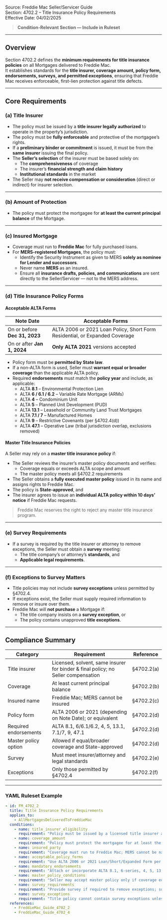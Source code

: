 Source: Freddie Mac Seller/Servicer Guide  
Section: 4702.2 – Title Insurance Policy Requirements  
Effective Date: 04/02/2025  

> **Condition-Relevant Section — Include in Ruleset**

---

## Overview  

Section 4702.2 defines the **minimum requirements for title insurance policies** on all Mortgages delivered to Freddie Mac.  
It establishes standards for the **title insurer, coverage amount, policy form, endorsements, surveys, and permitted exceptions**, ensuring that Freddie Mac receives enforceable, first-lien protection against title defects.

---

## Core Requirements  

### (a) Title Insurer  

- The policy must be issued by a **title insurer legally authorized** to operate in the property’s jurisdiction.  
- The policy must be **fully enforceable** and protective of the mortgagee’s rights.  
- If a **preliminary binder or commitment** is issued, it must be from the **same insurer** issuing the final policy.  
- The **Seller’s selection** of the insurer must be based solely on:  
  - The **comprehensiveness** of coverage  
  - The insurer’s **financial strength and claim history**  
  - **Institutional standards** in the market  
- The Seller may **not receive compensation or consideration** (direct or indirect) for insurer selection.

---

### (b) Amount of Protection  

- The policy must protect the mortgagee for **at least the current principal balance** of the Mortgage.

---

### (c) Insured Mortgage  

- Coverage must run to **Freddie Mac** for fully purchased loans.  
- For **MERS-registered Mortgages**, the policy must:  
  - Identify the Security Instrument as given to MERS **solely as nominee for Lender and successors**.  
  - Never name **MERS** as an insured.  
  - Ensure all **insurance drafts, policies, and communications** are sent directly to the Seller/Servicer — not to the MERS address.

---

### (d) Title Insurance Policy Forms  

#### Acceptable ALTA Forms  

| Note Date | Acceptable Forms |
|------------|------------------|
| On or before **Dec 31, 2023** | ALTA 2006 or 2021 Loan Policy, Short Form Residential, or Expanded Coverage |
| On or after **Jan 1, 2024** | **Only ALTA 2021** versions accepted |

- Policy form must be **permitted by State law**.  
- If a non-ALTA form is used, Seller must **warrant equal or broader coverage** than the applicable ALTA policy.  
- Required **endorsements** must match the **policy year** and include, as applicable:  
  - ALTA **8.1** – Environmental Protection Lien  
  - ALTA **6 / 6.1 / 6.2** – Variable Rate Mortgage (ARMs)  
  - ALTA **4** – Condominium Unit  
  - ALTA **5** – Planned Unit Development (PUD)  
  - ALTA **13.1** – Leasehold or Community Land Trust Mortgages  
  - ALTA **7.1 / 7** – Manufactured Homes  
  - ALTA **9** – Restrictive Covenants (per §4702.4(d))  
  - ALTA **47.1** – Operative Law (tribal jurisdiction overlap, exclusions removed)  

#### Master Title Insurance Policies  

A Seller may rely on a **master title insurance policy** if:  
- The Seller reviews the insurer’s master policy documents and verifies:  
  - Coverage equals or exceeds ALTA scope and amount  
  - The master policy meets all §4702.2 requirements  
- The Seller obtains a **fully executed master policy** issued in its name and assigns rights to Freddie Mac.  
- The policy is **State-approved**, and  
- The insurer agrees to issue an **individual ALTA policy within 10 days’ notice** if Freddie Mac requests.  

> Freddie Mac reserves the right to reject any master title insurance program.

---

### (e) Survey Requirements  

- If a survey is required by the title insurer or attorney to remove exceptions, the Seller must obtain a **survey** meeting:  
  - The title company’s or attorney’s **standards**, and  
  - **Applicable legal requirements**.  

---

### (f) Exceptions to Survey Matters  

- Title policies may not include **survey exceptions** unless permitted by §4702.4.  
- If exceptions exist, the Seller must supply required information to remove or insure over them.  
- Freddie Mac will **not purchase** a Mortgage if:  
  - The title company insists on a **survey exception**, or  
  - The policy contains unapproved **title exceptions**.

---

## Compliance Summary  

| Category | Requirement | Reference |
|-----------|--------------|------------|
| Title insurer | Licensed, solvent, same insurer for binder & final policy; no Seller compensation | §4702.2(a) |
| Coverage | At least current principal balance | §4702.2(b) |
| Insured name | Freddie Mac; MERS cannot be insured | §4702.2(c) |
| Policy form | ALTA 2006 or 2021 (depending on Note Date); or equivalent | §4702.2(d) |
| Required endorsements | ALTA 8.1, 6/6.1/6.2, 4, 5, 13.1, 7.1/7, 9, 47.1 | §4702.2(d) |
| Master policy option | Allowed if equal/broader coverage and State-approved | §4702.2(d) |
| Survey | Must meet insurer/attorney and legal standards | §4702.2(e) |
| Exceptions | Only those permitted by §4702.4 | §4702.2(f) |

---

### YAML Ruleset Example  

```yaml
- id: FM_4702_2
  title: Title Insurance Policy Requirements
  applies_to:
    - AllMortgagesDeliveredToFreddieMac
  conditions:
    - name: title_insurer_eligibility
      requirement: "Policy must be issued by a licensed title insurer authorized in the jurisdiction; fully enforceable; selection based on coverage and financial strength, not compensation."
    - name: coverage_amount
      requirement: "Policy must protect the mortgagee for at least the current principal balance."
    - name: insured_party
      requirement: "Coverage must run to Freddie Mac; MERS cannot be named as insured; all correspondence sent to Seller/Servicer."
    - name: acceptable_policy_forms
      requirement: "Use ALTA 2006 or 2021 Loan/Short/Expanded Form per Note Date; post-2024 only ALTA 2021 accepted; non-ALTA form allowed only if coverage is equal or broader."
    - name: mandatory_endorsements
      requirement: "Attach or incorporate ALTA 8.1, 6-series, 4, 5, 13.1, 7-series, 9, and 47.1 endorsements corresponding to policy year."
    - name: master_policy_conditions
      requirement: "Seller may accept master policy only if coverage equals ALTA scope, issued in Seller’s name, assigned to Freddie Mac, State-approved, and convertible to individual policy within 10 days of request."
    - name: survey_requirements
      requirement: "Provide survey if required to remove exceptions; survey must meet title insurer, attorney, and legal standards."
    - name: survey_exceptions
      requirement: "Title policy cannot contain survey exceptions unless permitted by §4702.4; otherwise Freddie Mac will not purchase the Mortgage."
  references:
    - FreddieMac_Guide_4702_2
    - FreddieMac_Guide_4702_4
